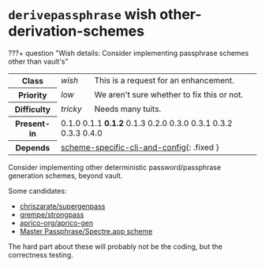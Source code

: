# `derivepassphrase` wish other-derivation-schemes

???+ question "Wish details: Consider implementing passphrase schemes other than vault&apos;s"
    <table id="bug-summary" markdown>
        <tr><th scope=col>Class<td><i>wish</i><td>This is a request for an enhancement.
        <tr><th scope=col>Priority<td><i>low</i><td>We aren&apos;t sure whether to fix this or not.
        <tr><th scope=col>Difficulty<td><i>tricky</i><td>Needs many tuits.
        <tr><th scope=col>Present-in<td colspan=2>0.1.0 0.1.1 <b>0.1.2</b> 0.1.3 0.2.0 0.3.0 0.3.1 0.3.2 0.3.3 0.4.0
        <tr><th scope=col>Depends<td colspan=2>[scheme-specific-cli-and-config](scheme-specific-cli-and-config.md){: .fixed }
    </table>

Consider implementing other deterministic password/passphrase generation schemes, beyond vault.

Some candidates:

- [chriszarate/supergenpass](https://github.com/chriszarate/supergenpass)
- [grempe/strongpass](https://github.com/grempe/strongpass)
- [aprico-org/aprico-gen](https://github.com/aprico-org/aprico-gen)
- [Master Passphrase/Spectre.app scheme](https://spectre.app/blog/2018-01-06-algorithm/)

The hard part about these will probably not be the coding, but the correctness testing.
